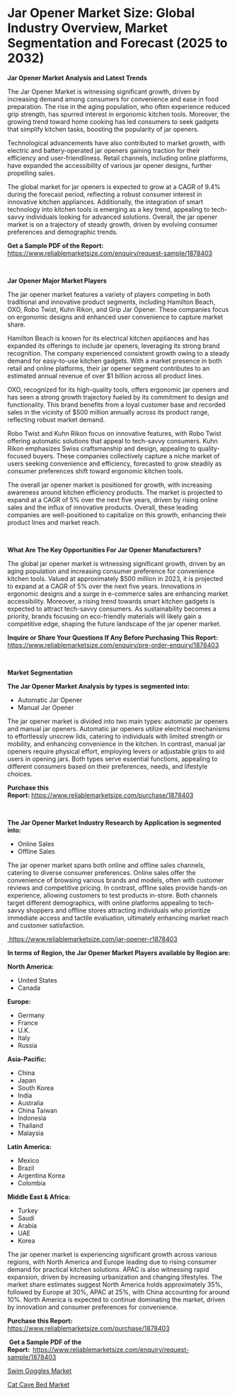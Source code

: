 <p><h1>Jar Opener Market Size: Global Industry Overview, Market Segmentation and Forecast (2025 to 2032)</h1></p><p><strong>Jar Opener Market Analysis and Latest Trends</strong></p>
<p><p>The Jar Opener Market is witnessing significant growth, driven by increasing demand among consumers for convenience and ease in food preparation. The rise in the aging population, who often experience reduced grip strength, has spurred interest in ergonomic kitchen tools. Moreover, the growing trend toward home cooking has led consumers to seek gadgets that simplify kitchen tasks, boosting the popularity of jar openers.</p><p>Technological advancements have also contributed to market growth, with electric and battery-operated jar openers gaining traction for their efficiency and user-friendliness. Retail channels, including online platforms, have expanded the accessibility of various jar opener designs, further propelling sales.</p><p>The global market for jar openers is expected to grow at a CAGR of 9.4% during the forecast period, reflecting a robust consumer interest in innovative kitchen appliances. Additionally, the integration of smart technology into kitchen tools is emerging as a key trend, appealing to tech-savvy individuals looking for advanced solutions. Overall, the jar opener market is on a trajectory of steady growth, driven by evolving consumer preferences and demographic trends.</p></p>
<p><strong>Get a Sample PDF of the Report:&nbsp;</strong> <a href="https://www.reliablemarketsize.com/enquiry/request-sample/1878403?utm_campaign=2115&utm_medium=2&utm_source=Github&utm_content=ia&utm_term=04042025&utm_id=jar-opener">https://www.reliablemarketsize.com/enquiry/request-sample/1878403</a></p>
<p>&nbsp;</p>
<p><strong>Jar Opener Major Market Players</strong></p>
<p><p>The jar opener market features a variety of players competing in both traditional and innovative product segments, including Hamilton Beach, OXO, Robo Twist, Kuhn Rikon, and Grip Jar Opener. These companies focus on ergonomic designs and enhanced user convenience to capture market share.</p><p>Hamilton Beach is known for its electrical kitchen appliances and has expanded its offerings to include jar openers, leveraging its strong brand recognition. The company experienced consistent growth owing to a steady demand for easy-to-use kitchen gadgets. With a market presence in both retail and online platforms, their jar opener segment contributes to an estimated annual revenue of over $1 billion across all product lines.</p><p>OXO, recognized for its high-quality tools, offers ergonomic jar openers and has seen a strong growth trajectory fueled by its commitment to design and functionality. This brand benefits from a loyal customer base and recorded sales in the vicinity of $500 million annually across its product range, reflecting robust market demand.</p><p>Robo Twist and Kuhn Rikon focus on innovative features, with Robo Twist offering automatic solutions that appeal to tech-savvy consumers. Kuhn Rikon emphasizes Swiss craftsmanship and design, appealing to quality-focused buyers. These companies collectively capture a niche market of users seeking convenience and efficiency, forecasted to grow steadily as consumer preferences shift toward ergonomic kitchen tools.</p><p>The overall jar opener market is positioned for growth, with increasing awareness around kitchen efficiency products. The market is projected to expand at a CAGR of 5% over the next five years, driven by rising online sales and the influx of innovative products. Overall, these leading companies are well-positioned to capitalize on this growth, enhancing their product lines and market reach.</p></p>
<p>&nbsp;</p>
<p><strong>What Are The Key Opportunities For Jar Opener Manufacturers?</strong></p>
<p><p>The global jar opener market is witnessing significant growth, driven by an aging population and increasing consumer preference for convenience kitchen tools. Valued at approximately $500 million in 2023, it is projected to expand at a CAGR of 5% over the next five years. Innovations in ergonomic designs and a surge in e-commerce sales are enhancing market accessibility. Moreover, a rising trend towards smart kitchen gadgets is expected to attract tech-savvy consumers. As sustainability becomes a priority, brands focusing on eco-friendly materials will likely gain a competitive edge, shaping the future landscape of the jar opener market.</p></p>
<p><strong>Inquire or Share Your Questions If Any Before Purchasing This Report:</strong> <a href="https://www.reliablemarketsize.com/enquiry/pre-order-enquiry/1878403?utm_campaign=2115&utm_medium=2&utm_source=Github&utm_content=ia&utm_term=04042025&utm_id=jar-opener">https://www.reliablemarketsize.com/enquiry/pre-order-enquiry/1878403</a></p>
<p>&nbsp;</p>
<p><strong>Market Segmentation</strong></p>
<p><strong>The Jar Opener Market Analysis by types is segmented into:</strong></p>
<p><ul><li>Automatic Jar Opener</li><li>Manual Jar Opener</li></ul></p>
<p><p>The jar opener market is divided into two main types: automatic jar openers and manual jar openers. Automatic jar openers utilize electrical mechanisms to effortlessly unscrew lids, catering to individuals with limited strength or mobility, and enhancing convenience in the kitchen. In contrast, manual jar openers require physical effort, employing levers or adjustable grips to aid users in opening jars. Both types serve essential functions, appealing to different consumers based on their preferences, needs, and lifestyle choices.</p></p>
<p><strong>Purchase this Report:&nbsp;</strong><a href="https://www.reliablemarketsize.com/purchase/1878403?utm_campaign=2115&utm_medium=2&utm_source=Github&utm_content=ia&utm_term=04042025&utm_id=jar-opener">https://www.reliablemarketsize.com/purchase/1878403</a></p>
<p>&nbsp;</p>
<p><strong>The Jar Opener Market Industry Research by Application is segmented into:</strong></p>
<p><ul><li>Online Sales</li><li>Offline Sales</li></ul></p>
<p><p>The jar opener market spans both online and offline sales channels, catering to diverse consumer preferences. Online sales offer the convenience of browsing various brands and models, often with customer reviews and competitive pricing. In contrast, offline sales provide hands-on experience, allowing customers to test products in-store. Both channels target different demographics, with online platforms appealing to tech-savvy shoppers and offline stores attracting individuals who prioritize immediate access and tactile evaluation, ultimately enhancing market reach and customer satisfaction.</p></p>
<p><a href="https://www.reliablemarketsize.com/jar-opener-r1878403?utm_campaign=2115&utm_medium=2&utm_source=Github&utm_content=ia&utm_term=04042025&utm_id=jar-opener">&nbsp;https://www.reliablemarketsize.com/jar-opener-r1878403</a></p>
<p><strong>In terms of Region, the Jar Opener Market Players available by Region are:</strong></p>
<p>
    <p> <strong> North America: </strong>
        <ul>
            <li>United States</li>
            <li>Canada</li>
        </ul>
        </p> 
    <p> <strong> Europe: </strong>
        <ul>
            <li>Germany</li>
            <li>France</li>
            <li>U.K.</li>
            <li>Italy</li>
            <li>Russia</li>
        </ul>
        </p> 
    <p> <strong> Asia-Pacific: </strong>
        <ul>
            <li>China</li>
            <li>Japan</li>
            <li>South Korea</li>
            <li>India</li>
            <li>Australia</li>
            <li>China Taiwan</li>
            <li>Indonesia</li>
            <li>Thailand</li>
            <li>Malaysia</li>
        </ul>
        </p> 
    <p> <strong> Latin America: </strong>
        <ul>
            <li>Mexico</li>
            <li>Brazil</li>
            <li>Argentina Korea</li>
            <li>Colombia</li>
        </ul>
        </p> 
    <p> <strong> Middle East & Africa: </strong>
        <ul>
            <li>Turkey</li>
            <li>Saudi</li>
            <li>Arabia</li>
            <li>UAE</li>
            <li>Korea</li>
        </ul>
    </p>
    </p>
<p><p>The jar opener market is experiencing significant growth across various regions, with North America and Europe leading due to rising consumer demand for practical kitchen solutions. APAC is also witnessing rapid expansion, driven by increasing urbanization and changing lifestyles. The market share estimates suggest North America holds approximately 35%, followed by Europe at 30%, APAC at 25%, with China accounting for around 10%. North America is expected to continue dominating the market, driven by innovation and consumer preferences for convenience.</p></p>
<p><strong>Purchase this Report: </strong><a href="https://www.reliablemarketsize.com/purchase/1878403?utm_campaign=2115&utm_medium=2&utm_source=Github&utm_content=ia&utm_term=04042025&utm_id=jar-opener">https://www.reliablemarketsize.com/purchase/1878403</a></p>
<p>&nbsp;<strong>Get a Sample PDF of the Report:&nbsp;&nbsp;</strong><a href="https://www.reliablemarketsize.com/enquiry/request-sample/1878403?utm_campaign=2115&utm_medium=2&utm_source=Github&utm_content=ia&utm_term=04042025&utm_id=jar-opener">https://www.reliablemarketsize.com/enquiry/request-sample/1878403</a></p>
<p><strong></strong></p>
<p><p><a href="https://github.com/wwwkeltoum/Market-Research-Report-List-5/blob/main/swim-goggles-market.md?utm_campaign=2115&utm_medium=2&utm_source=Github&utm_content=ia&utm_term=04042025&utm_id=jar-opener">Swim Goggles Market</a></p><p><a href="https://github.com/sofayahoo2023/Market-Research-Report-List-7/blob/main/cat-cave-bed-market.md?utm_campaign=2115&utm_medium=2&utm_source=Github&utm_content=ia&utm_term=04042025&utm_id=jar-opener">Cat Cave Bed Market</a></p></p>